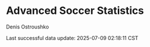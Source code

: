 # Advanced Soccer Statistics
Denis Ostroushko

<!-- gfm -->

Last successful data update: 2025-07-09 02:18:11 CST
